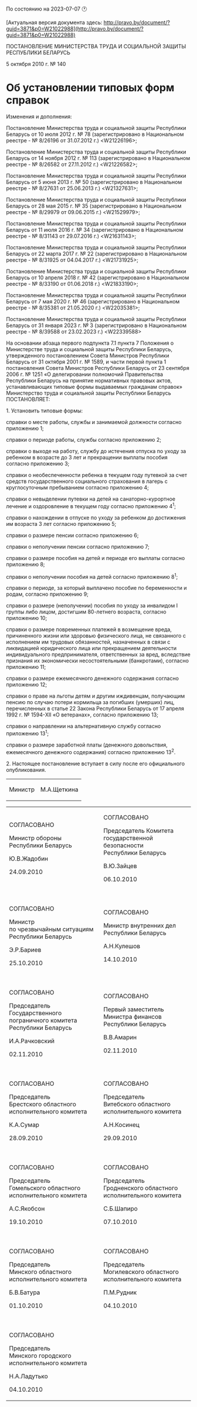 По состоянию на 2023-07-07 &#x1F550;

[Актуальная версия документа здесь: http://pravo.by/document/?guid=3871&p0=W21022988](http://pravo.by/document/?guid=3871&p0=W21022988)

<p>ПОСТАНОВЛЕНИЕ МИНИСТЕРСТВА ТРУДА И СОЦИАЛЬНОЙ ЗАЩИТЫ РЕСПУБЛИКИ БЕЛАРУСЬ</p>
<p>5 октября 2010 г. № 140</p>
<h1>Об установлении типовых форм справок</h1>
<p>Изменения и дополнения:</p>
<p>Постановление Министерства труда и социальной защиты Республики Беларусь от 10 июля 2012 г. № 78 (зарегистрировано в Национальном реестре - № 8/26196 от 31.07.2012 г.) &lt;W21226196&gt;;</p>
<p>Постановление Министерства труда и социальной защиты Республики Беларусь от 14 ноября 2012 г. № 113 (зарегистрировано в Национальном реестре - № 8/26582 от 27.11.2012 г.) &lt;W21226582&gt;;</p>
<p>Постановление Министерства труда и социальной защиты Республики Беларусь от 5 июня 2013 г. № 50 (зарегистрировано в Национальном реестре - № 8/27631 от 25.06.2013 г.) &lt;W21327631&gt;;</p>
<p>Постановление Министерства труда и социальной защиты Республики Беларусь от 28 мая 2015 г. № 35 (зарегистрировано в Национальном реестре - № 8/29979 от 09.06.2015 г.) &lt;W21529979&gt;;</p>
<p>Постановление Министерства труда и социальной защиты Республики Беларусь от 11 июля 2016 г. № 34 (зарегистрировано в Национальном реестре - № 8/31143 от 29.07.2016 г.) &lt;W21631143&gt;;</p>
<p>Постановление Министерства труда и социальной защиты Республики Беларусь от 22 марта 2017 г. № 22 (зарегистрировано в Национальном реестре - № 8/31925 от 04.04.2017 г.) &lt;W21731925&gt;;</p>
<p>Постановление Министерства труда и социальной защиты Республики Беларусь от 10 апреля 2018 г. № 42 (зарегистрировано в Национальном реестре - № 8/33190 от 01.06.2018 г.) &lt;W21833190&gt;;</p>
<p>Постановление Министерства труда и социальной защиты Республики Беларусь от 7 мая 2020 г. № 46 (зарегистрировано в Национальном реестре - № 8/35381 от 21.05.2020 г.) &lt;W22035381&gt;;</p>
<p>Постановление Министерства труда и социальной защиты Республики Беларусь от 31 января 2023 г. № 3 (зарегистрировано в Национальном реестре - № 8/39588 от 23.02.2023 г.) &lt;W22339588&gt;</p>
<p></p>
<p>На основании абзаца первого подпункта 7.1 пункта 7 Положения о Министерстве труда и социальной защиты Республики Беларусь, утвержденного постановлением Совета Министров Республики Беларусь от 31 октября 2001 г. № 1589, и части первой пункта 1 постановления Совета Министров Республики Беларусь от 23 сентября 2006 г. № 1251 «О делегировании полномочий Правительства Республики Беларусь на принятие нормативных правовых актов, устанавливающих типовые формы выдаваемых гражданам справок» Министерство труда и социальной защиты Республики Беларусь ПОСТАНОВЛЯЕТ:</p>
<p>1. Установить типовые формы:</p>
<p>справки о месте работы, службы и занимаемой должности согласно приложению 1;</p>
<p>справки о периоде работы, службы согласно приложению 2;</p>
<p>справки о выходе на работу, службу до истечения отпуска по уходу за ребенком в возрасте до 3 лет и прекращении выплаты пособия согласно приложению 3;</p>
<p>справки о необеспеченности ребенка в текущем году путевкой за счет средств государственного социального страхования в лагерь с круглосуточным пребыванием согласно приложению 4;</p>
<p>справки о невыделении путевки на детей на санаторно-курортное лечение и оздоровление в текущем году согласно приложению 4<sup>1</sup>;</p>
<p>справки о нахождении в отпуске по уходу за ребенком до достижения им возраста 3 лет согласно приложению 5;</p>
<p>справки о размере пенсии согласно приложению 6;</p>
<p>справки о неполучении пенсии согласно приложению 7;</p>
<p>справки о размере пособия на детей и периоде его выплаты согласно приложению 8;</p>
<p>справки о неполучении пособия на детей согласно приложению 8<sup>1</sup>;</p>
<p>справки о периоде, за который выплачено пособие по беременности и родам, согласно приложению 9;</p>
<p>справки о размере (неполучении) пособия по уходу за инвалидом I группы либо лицом, достигшим 80-летнего возраста, согласно приложению 10;</p>
<p>справки о размере повременных платежей в возмещение вреда, причиненного жизни или здоровью физического лица, не связанного с исполнением им трудовых обязанностей, назначенных в связи с ликвидацией юридического лица или прекращением деятельности индивидуального предпринимателя, ответственных за вред, вследствие признания их экономически несостоятельными (банкротами), согласно приложению 11;</p>
<p>справки о размере ежемесячного денежного содержания согласно приложению 12;</p>
<p>справки о праве на льготы детям и другим иждивенцам, получающим пенсию по случаю потери кормильца за погибших (умерших) лиц, перечисленных в статье 22 Закона Республики Беларусь от 17 апреля 1992 г. № 1594-XII «О ветеранах», согласно приложению 13;</p>
<p>справки о направлении на альтернативную службу согласно приложению 13<sup>1</sup>;</p>
<p>справки о размере заработной платы (денежного довольствия, ежемесячного денежного содержания) согласно приложению 13<sup>2</sup>.</p>
<p>2. Настоящее постановление вступает в силу после его официального опубликования.</p>
<p></p>
<table><tr>
<td><p>Министр</p></td>
<td><p>М.А.Щеткина</p></td>
</tr></table>
<p></p>
<table>
<tr>
<td>
<p>СОГЛАСОВАНО</p>
<p>Министр обороны<br>Республики Беларусь</p>
<p>Ю.В.Жадобин</p>
<p>24.09.2010</p>
</td>
<td>
<p>СОГЛАСОВАНО</p>
<p>Председатель Комитета<br>государственной безопасности<br>Республики Беларусь</p>
<p>В.Ю.Зайцев</p>
<p>06.10.2010</p>
</td>
</tr>
<tr>
<td><p></p></td>
<td><p></p></td>
</tr>
<tr>
<td>
<p>СОГЛАСОВАНО</p>
<p>Министр<br>по чрезвычайным ситуациям<br>Республики Беларусь</p>
<p>Э.Р.Бариев</p>
<p>25.10.2010</p>
</td>
<td>
<p>СОГЛАСОВАНО</p>
<p>Министр внутренних дел<br>Республики Беларусь</p>
<p>А.Н.Кулешов</p>
<p>14.10.2010</p>
</td>
</tr>
<tr>
<td><p></p></td>
<td><p></p></td>
</tr>
<tr>
<td>
<p>СОГЛАСОВАНО</p>
<p>Председатель Государственного<br>пограничного комитета<br>Республики Беларусь</p>
<p>И.А.Рачковский</p>
<p>02.11.2010</p>
</td>
<td>
<p>СОГЛАСОВАНО</p>
<p>Первый заместитель<br>Министра финансов<br>Республики Беларусь</p>
<p>В.В.Амарин</p>
<p>02.11.2010</p>
</td>
</tr>
<tr>
<td><p></p></td>
<td><p></p></td>
</tr>
<tr>
<td>
<p>СОГЛАСОВАНО</p>
<p>Председатель<br>Брестского областного<br>исполнительного комитета</p>
<p>К.А.Сумар</p>
<p>28.09.2010</p>
</td>
<td>
<p>СОГЛАСОВАНО</p>
<p>Председатель<br>Витебского областного<br>исполнительного комитета</p>
<p>А.Н.Косинец</p>
<p>29.09.2010</p>
</td>
</tr>
<tr>
<td><p></p></td>
<td><p></p></td>
</tr>
<tr>
<td>
<p>СОГЛАСОВАНО</p>
<p>Председатель<br>Гомельского областного<br>исполнительного комитета</p>
<p>А.С.Якобсон</p>
<p>19.10.2010</p>
</td>
<td>
<p>СОГЛАСОВАНО</p>
<p>Председатель<br>Гродненского областного<br>исполнительного комитета</p>
<p>С.Б.Шапиро</p>
<p>07.10.2010</p>
</td>
</tr>
<tr>
<td><p></p></td>
<td><p></p></td>
</tr>
<tr>
<td>
<p>СОГЛАСОВАНО</p>
<p>Председатель<br>Минского областного<br>исполнительного комитета</p>
<p>Б.В.Батура</p>
<p>01.10.2010</p>
</td>
<td>
<p>СОГЛАСОВАНО</p>
<p>Председатель<br>Могилевского областного<br>исполнительного комитета</p>
<p>П.М.Рудник</p>
<p>04.10.2010</p>
</td>
</tr>
<tr>
<td><p></p></td>
<td><p></p></td>
</tr>
<tr>
<td>
<p>СОГЛАСОВАНО</p>
<p>Председатель<br>Минского городского<br>исполнительного комитета</p>
<p>Н.А.Ладутько</p>
<p>04.10.2010</p>
</td>
<td><p></p></td>
</tr>
</table>
<p></p>